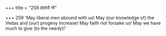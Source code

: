 +++
title = "259 दातारो नो"

+++
259	'May liberal men abound with us! May (our knowledge of) the Vedas and (our) progeny increase! May faith not forsake us! May we have much to give (to the needy)!'